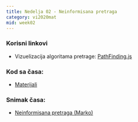 ```yaml
---
title: Nedelja 02 - Neinformisana pretraga
category: vi2020mat
mid: week02
---
```


### Korisni linkovi
- Vizuelizacija algoritama pretrage: <a target="_blank" href="https://qiao.github.io/PathFinding.js/visual/">PathFinding.js</a>

### Kod sa časa:

- <a target="_blank" href="https://github.com/matfvi/vi/tree/master/2020.2021/02_Neinformisana_pretraga_grafa">Materijali</a>

### Snimak časa:
- <a target="_blank" href="https://youtu.be/9d8FKNl5Tos"> Neinformisana pretraga (Marko)<a/>
